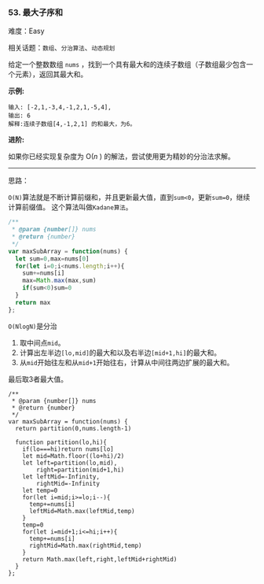 ### 53. 最大子序和

难度：Easy

相关话题：`数组`、`分治算法`、`动态规划`

给定一个整数数组  `nums` ，找到一个具有最大和的连续子数组（子数组最少包含一个元素），返回其最大和。



**示例:** 



```
输入: [-2,1,-3,4,-1,2,1,-5,4],
输出: 6
解释:连续子数组[4,-1,2,1] 的和最大，为6。
```


**进阶:** 



如果你已经实现复杂度为 O(*n* ) 的解法，尝试使用更为精妙的分治法求解。




-----

思路：

`O(N)`算法就是不断计算前缀和，并且更新最大值，直到`sum<0`，更新`sum=0`，继续计算前缀值。
这个算法叫做`Kadane算法`。

```js
/**
 * @param {number[]} nums
 * @return {number}
 */
var maxSubArray = function(nums) { 
  let sum=0,max=nums[0]
  for(let i=0;i<nums.length;i++){
    sum+=nums[i]
    max=Math.max(max,sum)
    if(sum<0)sum=0
  }
  return max
};
```

`O(NlogN)`是分治

1. 取中间点`mid`。
2. 计算出左半边`[lo,mid]`的最大和以及右半边`[mid+1,hi]`的最大和。
3. 从`mid`开始往左和从`mid+1`开始往右，计算从中间往两边扩展的最大和。

最后取3者最大值。

```
/**
 * @param {number[]} nums
 * @return {number}
 */
var maxSubArray = function(nums) { 
  return partition(0,nums.length-1)
  
  function partition(lo,hi){
    if(lo===hi)return nums[lo]
    let mid=Math.floor((lo+hi)/2)
    let left=partition(lo,mid),
        right=partition(mid+1,hi)
    let leftMid=-Infinity,
        rightMid=-Infinity
    let temp=0
    for(let i=mid;i>=lo;i--){
      temp+=nums[i]
      leftMid=Math.max(leftMid,temp)
    }
    temp=0
    for(let i=mid+1;i<=hi;i++){
      temp+=nums[i]
      rightMid=Math.max(rightMid,temp)      
    }
    return Math.max(left,right,leftMid+rightMid)
  }
};
```


